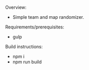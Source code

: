 Overview:
- Simple team and map randomizer.

Requirements/prerequisites:
- gulp

Build instructions:
- npm i
- npm run build
